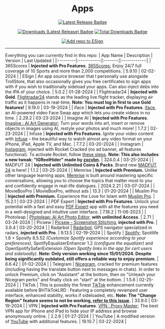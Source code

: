 <h1 align="center">Apps</h1>

<p align="center">
  <a href="https://github.com/computers-robbers/Apps/releases/latest"><img src="https://img.shields.io/github/v/release/computers-robbers/Apps?color=%232ea44f&label=Latest%20Release" alt="Latest Release Badge"></a>
</p>

<p align="center">
    <a href="https://github.com/computers-robbers/Apps/releases/latest"><img src="https://img.shields.io/github/downloads/computers-robbers/Apps/latest/total?color=%23007BFF&label=Downloads%20(Latest%20Release)" alt="Downloads (Latest Release) Badge"></a>
    <a href="https://github.com/computers-robbers/Apps/releases"><img src="https://img.shields.io/github/downloads/computers-robbers/Apps/total?color=%23007BFF&label=Total%20Downloads" alt="Total Downloads Badge"></a>
</p>

<p align="center">
    <a href="https://fwuf.in/#/esign://addsource?url=https://raw.githubusercontent.com/computers-robbers/Apps/main/apps_esign.json">
    <img src="https://img.shields.io/badge/Add%20repo%20to%20ESign-%20blue?style=for-the-badge&color=1e90ff" alt="Add repo to ESign">
  </a>
</p>

---

Everything you can currently find in this repo:
| App Name | Description | Version | Last Updated |
|:---------|:-----------:|:-------:|:------------:|
| 365Scores | **Injected with Pro Features**. [365Scores](https://apps.apple.com/us/app/365scores-live-scores-news/id571801488); Enjoy 24/7 full coverage of 10 Sports and more than 2,000 competitions. | 5.9.10 | 02-02-2024 |
| ESign | An app source browser that I personally use alongside TrollStore, that also occasionally gives you free certificates to sign apps with if you wish to traditionally sideload your apps. Can also inject debs into the IPA of your choice. | 5.0.2 | 01-28-2024 |
| Flightradar24 | **Injected with Gold**. [Flightradar24](https://apps.apple.com/kg/app/flightradar24-flight-tracker/id382233851) stands as the leading live flight tracker, displaying air traffic as it happens in real-time. **Note: You must log in first to use Gold features!** | 9.19.0 | 03-19-2024 |
| iface | **Injected with Pro Features**. [iface](https://apps.apple.com/us/app/iface-ai-video-face-swap-app/id1471067972), an AI-powered video Face Swap app which lets you create videos in no time. | 2.29.2 | 03-23-2024 |
| Imagine AI | **Injected with Pro Features**. [Imagine : AI Art Generator](https://apps.apple.com/us/app/imagine-ai-art-generator/id1664121419); Turn your words into art, insert or remove objects in images using AI, restyle your photos and much more! | 1.7.2 | 02-23-2024 |
| Infuse | **Injected with Pro Features.** Ignite your video content with [Infuse](https://apps.apple.com/us/app/infuse-video-player/id1136220934) – the beautiful way to watch almost any video format on your iPhone, iPad, Apple TV, and Mac. | 7.7.2 | 03-20-2024 |
| Instagram | [Instagram](https://apps.apple.com/us/app/instagram/id389801252), injected with Rocket Cracked (no ad banner, all features functional). To activate Rocket, follow [these steps](https://github.com/swaggyP36000/TrollStore-IPAs/issues/22#issuecomment-1439411683). **Note: This also includes a new tweak: "IGReelHider" made by [zxcvbn](https://t.me/asdfzxcvbn0).** | 324.0.4 | 03-25-2024 |
| MADFUT 24 | **Injected with Unlimited Coins & Packs**. Brand new [MADFUT 24](https://apps.apple.com/us/app/madfut-24/id6446899306) is here! | 1.1.2 | 03-25-2024 |
| Memrise | **Injected with Premium.** Unlike other language learning apps, [Memrise](https://apps.apple.com/us/app/memrise-easy-language-learning/id635966718) is built around mastering specific conversations, allowing you to choose the topics that matter most to you and confidently engage in real-life dialogues. | 2024.2.21 | 03-07-2024 |
| MovieBoxPro | MovieBoxPro, without ads | 13.3 | 01-20-2024 |
| Muslim Pro | **Injected with Premium.** Experience the Love for Islam with [Muslim Pro](https://apps.apple.com/us/app/muslim-pro-ramadan-2024/id388389451). | 15.2.1 | 03-23-2024 |
| PDF Expert | **Injected with Pro Features**. Unlock your potential with a fast and easy [PDF Expert](https://apps.apple.com/us/app/pdf-expert-editor-reader/id743974925) app with all the features you need in a well-designed and intuitive user interface. | 7.18.2 | 11-06-2023 |
| Photoleap | [Photoleap: AI Art Photo Editor](https://apps.apple.com/us/app/photoleap-ai-art-photo-editor/id1191337894), **with unlimited Access**. | 2.71 | 03-24-2024 |
| Picsew | [Picsew - Screenshot Stitching](https://apps.apple.com/gb/app/picsew-screenshot-stitching/id1208145167), **injected with Pro**. | 3.9.4 | 03-20-2024 |
| Radarbot | [Radarbot](https://apps.apple.com/us/app/radarbot-speed-cameras-gps/id1099797635); GPS navigator specialized in radars, **injected with Pro**. | 9.13.5 | 02-19-2024 |
| Spotify | [Spotify](https://apps.apple.com/ie/app/spotify-music-and-podcasts/id324684580); Spotilife 1.8 + Sposify 8.5.52 *(Customize Spotify experience according to your preferences)*, SpotifyEqualizerEnhancer 1.2 *(configure the equalizer)* and OpenSpotifySafariExtension *(Open Spotify links in the app for cert users and sideloadly)*. **Note: Only version working since 15/01/2024. Despite being significantly outdated, still offers a reliable way to enjoy premium.** | 8.6.42 | 01-02-2024 |
| Telegram | [Nicegram](https://apps.apple.com/us/app/nicegram-ai-chat-for-telegram/id1608870673), cracked for premium features (including having the translate button next to messages in chats). In order to unlock Premium, click on "Assistant" at the bottom, then on "Unleash your Nicegram perks" and finally click on "start" at the bottom. | 1.5.6 | 02-25-2024 |
| TikTok | This is possibly the finest [TikTok](https://apps.apple.com/us/app/tiktok/id835599320) enhancement currently available before BHTikTokLRD : Featuring a completely revamped user interface, enhanced stability, works if sideloaded, etc. **Note: The "Change Region" feature seems to not be working, [refer to this issue](https://github.com/swaggyP36000/TrollStore-IPAs/issues/141).** | 33.9.0 | 03-19-2024 |
| VPN | **Injected with Pro Features**. [VPN : Proxy Master](https://apps.apple.com/mz/app/vpn-proxy-master/id1456731716); The best VPN app for iPhone and iPad to hide your IP address and browse anonymously online. | 2.2.6 | 01-27-2024 |
| YouTube | A modified version of [YouTube](https://apps.apple.com/us/app/youtube-watch-listen-stream/id544007664) with additional features. | 19.10.7 | 03-22-2024 |